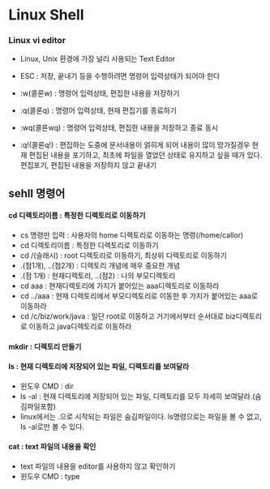 # Linux Shell

### Linux vi editor
* Linux, Unix 환경에 가장 널리 사용되는 Text Editor


* ESC : 저장, 끝내기 등을 수행하려면 명령어 입력상태가 되어야 한다

* :w(콜론w) : 명령어 입력상태, 편집한 내용을 저장하기
* :q(콜론q) : 명령어 입력상태, 현재 편집기를 종료하기
* :wq(콜론wq) : 명령어 입력상태, 편집한 내용을 저장하고 종료 동시
* :q!(콜론q!) : 편집하는 도중에 문서내용이 얽히게 되어 내용이 많이 망가질경우
현재 편집된 내용을 포기하고, 최초에 파일을 열었던 상태로 유지하고 싶을 때가 있다.
편집포기, 편집된 내용을 저장하지 않고 끝내기

## sehll 명령어
#### cd 디렉토리이름 : 특정한 디렉토리로 이동하기
* cs 명령만 입력 : 사용자의 home 디렉토리로 이동하는 명령(/home/callor)
* cd 디렉토리이름 : 특정한 디렉토리로 이동하기
* cd /(슬래시) : root 디렉토리로 이동하기, 최상위 디렉토리로 이동하기
* .(점1개), ..(점2개) : 디렉토리 개념에 매우 중요한 개념
* .(점 1개) : 현재디렉토리, ..(점2) : 나의 부모디렉토리
* cd aaa : 현재디렉토리에 가지가 붙어있는 aaa디렉토리로 이동하라
* cd ../aaa : 현재 디렉토리에서 부모디렉토리로 이동한 후 가지가 붙어있는 aaa로 이동하라
* cd /c/biz/work/java : 일단 root로 이동하고 거기에서부터 순서대로 biz디렉토리로 이동하고 java디렉토리로 이동하라

#### mkdir : 디렉토리 만들기
#### ls : 현재 디렉토리에 저장되어 있는 파일, 디렉토리를 보여달라
* 윈도우 CMD : dir
* ls -al : 현재 디렉토리에 저장되어 있는 파일, 디렉토리를 모두 자세히 보여달라.(숨김파일포함)
* linux에서는 .으로 시작되는 파일은 숨김파일이다. ls명령으로는 파일을 볼 수 없고, ls -al로만 볼 수 있다.

#### cat : text 파일의 내용을 확인
* text 파일의 내용을 editor를 사용하지 않고 확인하기
* 윈도우 CMD : type
